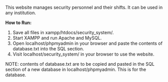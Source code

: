 This website manages security personnel and their shifts. It can be used in any institution.

**How to Run:**
1) Save all files in xampp/htdocs/security_system/.
2) Start XAMPP and run Apache and MySQL.
3) Open localhost/phpmyadmin in your browser and paste the contents of database.txt into the SQL section.
4) Visit localhost/security_system/ in your browser to use the website.

NOTE: contents of database.txt are to be copied and pasted in the SQL section of a new database in localhost/phpmyadmin. This is for the database.

